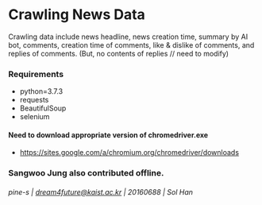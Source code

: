 # Crawling News Data

Crawling data include news headline, news creation time, summary by AI bot, comments, creation time of comments, like & dislike of comments, and replies of comments.
(But, no contents of replies // need to modify)

### Requirements
- python=3.7.3
- requests
- BeautifulSoup
- selenium

#### Need to download appropriate version of chromedriver.exe
- https://sites.google.com/a/chromium.org/chromedriver/downloads

### Sangwoo Jung also contributed offline.
###### pine-s | dream4future@kaist.ac.kr | 20160688 | Sol Han
